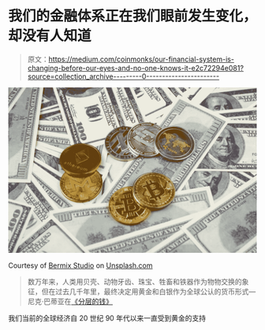# 我们的金融体系正在我们眼前发生变化，却没有人知道

> 原文：<https://medium.com/coinmonks/our-financial-system-is-changing-before-our-eyes-and-no-one-knows-it-e2c72294e081?source=collection_archive---------0----------------------->

![](img/648d7aef3e88de4786914ec5f534f3ac.png)

Courtesy of [Bermix Studio](https://unsplash.com/@bermixstudio) on [Unsplash.com](https://unsplash.com/photos/oAYgE7Sgliw)

> 数万年来，人类用贝壳、动物牙齿、珠宝、牲畜和铁器作为物物交换的象征，但在过去几千年里，最终决定用黄金和白银作为全球公认的货币形式—尼克·巴蒂亚在[《分层的钱》](https://www.amazon.com/Layered-Money-Dollars-Bitcoin-Currencies/dp/1736110527/ref=sr_1_1?dchild=1&keywords=layered+money&qid=1616434392&sr=8-1)

我们当前的全球经济自 20 世纪 90 年代以来一直受到黄金的支持